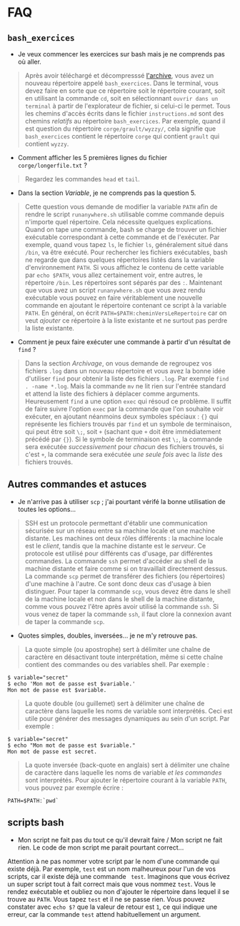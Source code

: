 # FAQ

## `bash_exercices`

- Je veux commencer les exercices sur bash mais je ne comprends pas où aller.

> Après avoir téléchargé et décompresssé [l'archive](bash/bash_exercises.tar.bz2), vous avez un nouveau répertoire appelé `bash_exercices`. Dans le terminal, vous devez faire en sorte que ce répertoire soit le répertoire courant, soit en utilisant la commande `cd`, soit en sélectionnant `ouvrir dans un terminal` à partir de l'explorateur de fichier, si celui-ci le permet. Tous les chemins d'accès écrits dans le fichier `instructions.md` sont des chemins *relatifs* au répertoire `bash_exercices`. Par exemple, quand il est question du répertoire `corge/grault/wyzzy/`, cela signifie que `bash_exercices` contient le répertoire `corge` qui contient `grault` qui contient `wyzzy`.

- Comment afficher les 5 premières lignes du fichier `corge/longerfile.txt` ?

> Regardez les commandes `head` et `tail`.

- Dans la section *Variable*, je ne comprends pas la question 5.  

> Cette question vous demande de modifier la variable `PATH` afin de rendre le script `runanywhere.sh` utilisable comme commande depuis n'importe quel répertoire. Cela nécessite quelques explications. Quand on tape une commande, bash se charge de trouver un fichier exécutable correspondant à cette commande et de l'exécuter. Par exemple, quand vous tapez `ls`, le fichier `ls`, généralement situé dans `/bin`, va être exécuté. Pour rechercher les fichiers exécutables, bash ne regarde que dans quelques répertoires listés dans la variable d'environnement `PATH`. Si vous affichez le contenu de cette variable par `echo $PATH`, vous allez certainement voir, entre autres, le répertoire `/bin`. Les répertoires sont séparés par des `:`. Maintenant que vous avez un script `runanywhere.sh` que vous avez rendu exécutable vous pouvez en faire véritablement une nouvelle commande en ajoutant le répertoire contenant ce script à la variable `PATH`. En général, on écrit `PATH=$PATH:cheminVersLeRepertoire` car on veut *ajouter* ce répertoire à la liste existante et ne surtout pas perdre la liste existante.

- Comment je peux faire exécuter une commande à partir d'un résultat de `find` ?

> Dans la section *Archivage*, on vous demande de regroupez vos fichiers `.log` dans un nouveau répertoire et vous avez la bonne idée d'utiliser `find` pour obtenir la liste des fichiers `.log`. Par exemple `find . -name *.log`. Mais la commande `mv` ne lit rien sur l'entrée standard et attend la liste des fichiers à déplacer comme arguments. Heureusement `find` a une option `exec` qui résoud ce problème. Il suffit de faire suivre l'option `exec` par la commande que l'on souhaite voir exécuter, en ajoutant néanmoins deux symboles spéciaux : `{}` qui représente les fichiers trouvés par `find` et un symbole de terminaison, qui peut être soit `\;`, soit `+` (sachant que `+` doit être immédiatement précédé par `{}`). Si le symbole de terminaison est `\;`, la commande sera exécutée *successivement* pour *chacun* des fichiers trouvés, si c'est `+`, la commande sera exécutée *une seule fois* avec la *liste* des fichiers trouvés.

## Autres commandes et astuces 

- Je n'arrive pas à utiliser `scp` ; j'ai pourtant vérifé la bonne utilisation de toutes les options...

> SSH est un protocole permettant d'établir une communication sécurisée sur un réseau entre sa machine locale et une machine distante. Les machines ont deux rôles différents : la machine locale est le *client*, tandis que la machine distante est le *serveur*. Ce protocole est utilisé pour différents cas d'usage, par différentes commandes. La commande `ssh` permet d'accéder au shell de la machine distante et faire comme si on travaillait directement dessus. La commande `scp` permet de transférer des fichiers (ou répertoires) d'une machine à l'autre. Ce sont donc deux cas d'usage à bien distinguer. Pour taper la commande `scp`, vous devez être dans le shell de la machine locale et non dans le shell de la machine distante, comme vous pouvez l'être après avoir utilisé la commande `ssh`. Si vous venez de taper la commande `ssh`, il faut clore la connexion avant de taper la commande `scp`.

- Quotes simples, doubles, inversées... je ne m'y retrouve pas. 

> La quote simple (ou apostrophe) sert à délimiter une chaîne de caractère en désactivant toute interprétation, même si cette chaîne contient des commandes ou des variables shell. Par exemple :
```
$ variable="secret"
$ echo 'Mon mot de passe est $variable.'
Mon mot de passe est $variable.
```
> La quote double (ou guillemet) sert à délimiter une chaîne de caractère dans laquelle les noms de variable sont interprétés. Ceci est utile pour générer des messages dynamiques au sein d'un script. Par exemple :
```
$ variable="secret"
$ echo "Mon mot de passe est $variable."
Mon mot de passe est secret.
```
> La quote inversée (back-quote en anglais) sert à délimiter une chaîne de caractère dans laquelle les noms de variable *et les commandes* sont interprétés. Pour ajouter le répertoire courant à la variable `PATH`, vous pouvez par exemple écrire :
```
PATH=$PATH:`pwd`
```

## scripts bash

- Mon script ne fait pas du tout ce qu'il devrait faire / Mon script ne fait rien. Le code de mon script me parait pourtant correct...

Attention à ne pas nommer votre script par le nom d'une commande qui existe déjà. Par exemple, `test` est un nom malheureux pour l'un de vos scripts, car il existe déjà une commande ` test`. Imaginons que vous écrivez un super script tout à fait correct mais que vous nommez `test`. Vous le rendez exécutable et oubliez ou non d'ajouter le répertoire dans lequel il se trouve au `PATH`. Vous tapez `test` et il ne se passe rien. Vous pouvez constater avec `echo $?` que la valeur de retour est `1`, ce qui indique une erreur, car la commande `test` attend habituellement un argument. 